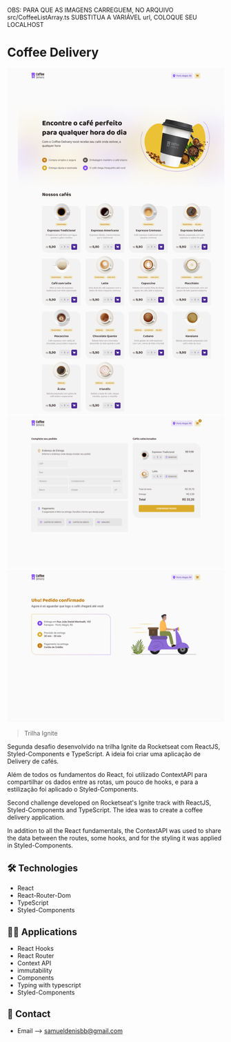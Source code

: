 OBS: PARA QUE AS IMAGENS CARREGUEM, NO ARQUIVO src/CoffeeListArray.ts SUBSTITUA A VARIÁVEL
url, COLOQUE SEU LOCALHOST

# Coffee Delivery

![preview](./.github/Home.png)
![preview](./.github/Checkout.png)
![preview](./.github/Success.png)


> Trilha Ignite

Segunda desafio desenvolvido na trilha Ignite da Rocketseat com ReactJS, Styled-Components e TypeScript. A ideia foi criar uma aplicação de Delivery de cafés.

Além de todos os fundamentos do React, foi utilizado ContextAPI para compartilhar os dados entre as rotas, um pouco de hooks, e para a estilização foi aplicado o Styled-Components.


Second challenge developed on Rocketseat's Ignite track with ReactJS, Styled-Components and TypeScript. The idea was to create a coffee delivery application.

In addition to all the React fundamentals, the ContextAPI was used to share the data between the routes, some hooks, and for the styling it was applied in Styled-Components.

## 🛠 Technologies

- React
- React-Router-Dom
- TypeScript
- Styled-Components

## 🧑‍💻 Applications

- React Hooks
- React Router
- Context API
- immutability
- Components
- Typing with typescript
- Styled-Components

## 💛 Contact

- Email --> samueldenisbb@gmail.com


